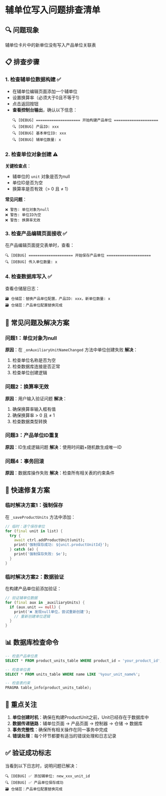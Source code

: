 # 辅单位写入问题排查清单

## 🔍 问题现象
辅单位卡片中的新单位没有写入产品单位关联表

## 📋 排查步骤

### 1. 检查辅单位数据构建 ✅
- 在辅单位编辑页面添加一个辅单位
- 设置换算率（必须大于0且不等于1）
- 点击返回按钮
- **查看控制台输出**，确认以下信息：
  ```
  🔍 [DEBUG] ==================== 开始构建产品单位 ====================
  🔍 [DEBUG] 产品ID: xxx
  🔍 [DEBUG] 基本单位ID: xxx
  🔍 [DEBUG] 辅单位数量: x
  ```

### 2. 检查单位对象创建 ⚠️
**关键检查点**：
- 辅单位的 `unit` 对象是否为null
- 单位ID是否为空
- 换算率是否有效（> 0 且 ≠ 1）

**常见问题**：
```
❌ 警告: 单位对象为null
❌ 警告: 单位ID为空  
❌ 警告: 换算率无效
```

### 3. 检查产品编辑页面接收 ✅
在产品编辑页面提交表单时，查看：
```
🔍 [DEBUG] ==================== 开始保存产品单位 ====================
🔍 [DEBUG] 传入单位数量: x
```

### 4. 检查数据库写入 ✅
查看仓储层日志：
```
🗃️ 仓储层：替换产品单位配置，产品ID: xxx，新单位数量: x
🗃️ 仓储层：产品单位配置替换完成
```

## 🚨 常见问题及解决方案

### 问题1：单位对象为null
**原因**：在 `_onAuxiliaryUnitNameChanged` 方法中单位创建失败
**解决**：
1. 检查单位名称是否为空
2. 检查数据库连接是否正常
3. 检查单位创建逻辑

### 问题2：换算率无效
**原因**：用户输入验证问题
**解决**：
1. 确保换算率输入框有值
2. 确保换算率 > 0 且 ≠ 1
3. 检查数据类型转换

### 问题3：产品单位ID重复
**原因**：ID生成逻辑问题
**解决**：使用时间戳+随机数生成唯一ID

### 问题4：事务回滚
**原因**：数据库操作失败
**解决**：检查所有相关表的约束条件

## 🔧 快速修复方案

### 临时解决方案1：强制保存
在 `_saveProductUnits` 方法中添加：
```dart
// 临时：逐个保存单位
for (final unit in list) {
  try {
    await ctrl.addProductUnit(unit);
    print('强制保存成功: ${unit.productUnitId}');
  } catch (e) {
    print('强制保存失败: $e');
  }
}
```

### 临时解决方案2：数据验证
在构建产品单位前添加验证：
```dart
// 验证辅单位数据
for (final aux in _auxiliaryUnits) {
  if (aux.unit == null) {
    print('❌ 发现null单位，尝试重新创建');
    // 重新创建单位逻辑
  }
}
```

## 📊 数据库检查命令

```sql
-- 检查产品单位表
SELECT * FROM product_units_table WHERE product_id = 'your_product_id';

-- 检查单位表
SELECT * FROM units_table WHERE name LIKE '%your_unit_name%';

-- 检查表约束
PRAGMA table_info(product_units_table);
```

## 🎯 重点关注

1. **单位创建时机**：确保在构建ProductUnit之前，Unit已经存在于数据库中
2. **数据传递链路**：辅单位页面 → 产品页面 → 控制器 → 仓储 → 数据库
3. **事务完整性**：确保所有相关操作在同一事务中完成
4. **错误处理**：每个环节都要有适当的错误处理和日志记录

## ✅ 验证成功标志

当看到以下日志时，说明问题已解决：
```
🔍 [DEBUG] ✅ 添加辅单位: new_xxx_unit_id
🔍 [DEBUG] ✅ 产品单位保存成功
🗃️ 仓储层：产品单位配置替换完成
```